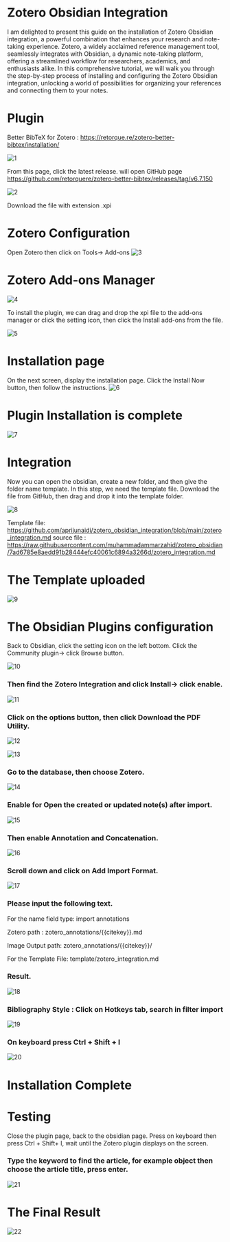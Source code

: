 
# Zotero Obsidian Integration

I am delighted to present this guide on the installation of Zotero Obsidian integration, a powerful combination that enhances your research and note-taking experience. Zotero, a widely acclaimed reference management tool, seamlessly integrates with Obsidian, a dynamic note-taking platform, offering a streamlined workflow for researchers, academics, and enthusiasts alike. In this comprehensive tutorial, we will walk you through the step-by-step process of installing and configuring the Zotero Obsidian integration, unlocking a world of possibilities for organizing your references and connecting them to your notes. 

# Plugin
Better BibTeX for Zotero : https://retorque.re/zotero-better-bibtex/installation/

![1](https://github.com/aprijunaidi/zotero_obsidian_integration/assets/7279471/276037ea-06f3-4346-93c5-224fc87772ea)

From this page, click the latest release. will open GitHub page
https://github.com/retorquere/zotero-better-bibtex/releases/tag/v6.7.150

![2](https://github.com/aprijunaidi/zotero_obsidian_integration/assets/7279471/52637b9f-84a6-4666-8a48-2f1552932629)

Download the file with extension .xpi

# Zotero Configuration
Open Zotero then click on Tools-> Add-ons
![3](https://github.com/aprijunaidi/zotero_obsidian_integration/assets/7279471/a7d197b5-ae70-4642-97b5-473405a5d737)

# Zotero Add-ons Manager

![4](https://github.com/aprijunaidi/zotero_obsidian_integration/assets/7279471/04476e57-f76f-4644-9b3f-123b0ed5f096)

To install the plugin, we can drag and drop the xpi file to the add-ons manager or click the setting icon, then click the Install add-ons from the file.

![5](https://github.com/aprijunaidi/zotero_obsidian_integration/assets/7279471/59582cf7-3f6e-4851-8ed7-ec3bf7bb7be9)

# Installation page
On the next screen, display the installation page.
Click the Install Now button, then follow the instructions.
![6](https://github.com/aprijunaidi/zotero_obsidian_integration/assets/7279471/692eb9d5-0822-43d2-ac3c-8d311aa9ac39)

# Plugin Installation is complete
![7](https://github.com/aprijunaidi/zotero_obsidian_integration/assets/7279471/2e6f922c-df3a-44f3-803f-89401a6e83e9)

# Integration
Now you can open the obsidian, create a new folder, and then give the folder name template.
In this step, we need the template file. Download the file from GitHub, then drag and drop it into the template folder.

![8](https://github.com/aprijunaidi/zotero_obsidian_integration/assets/7279471/efb76149-4593-45ca-94af-350a4536edf4)


Template file: https://github.com/aprijunaidi/zotero_obsidian_integration/blob/main/zotero_integration.md
source file : https://raw.githubusercontent.com/muhammadammarzahid/zotero_obsidian/7ad6785e8aedd91b28444efc40061c6894a3266d/zotero_integration.md

# The Template uploaded

![9](https://github.com/aprijunaidi/zotero_obsidian_integration/assets/7279471/a2b6aca4-15f9-476e-a299-f54251cd3e9e)


# The Obsidian Plugins configuration

Back to Obsidian, click the setting icon on the left bottom. Click the Community plugin-> click Browse button.

![10](https://github.com/aprijunaidi/zotero_obsidian_integration/assets/7279471/ea331a13-5dd9-44fd-89e4-58983086a72c)

### Then find the Zotero Integration and click Install-> click enable.
![11](https://github.com/aprijunaidi/zotero_obsidian_integration/assets/7279471/c8cb1f55-c8ea-4f73-b67b-aed323a06ba4)

### Click on the options button, then click Download the PDF Utility.

![12](https://github.com/aprijunaidi/zotero_obsidian_integration/assets/7279471/36aa069a-3933-4f3e-8674-d20350b9d63c)

![13](https://github.com/aprijunaidi/zotero_obsidian_integration/assets/7279471/5669311d-a688-4953-804c-71eaa7b55a18)

### Go to the database, then choose Zotero.
![14](https://github.com/aprijunaidi/zotero_obsidian_integration/assets/7279471/73f75733-f860-4997-8e01-3908d8313347)

### Enable for Open the created or updated note(s) after import.
![15](https://github.com/aprijunaidi/zotero_obsidian_integration/assets/7279471/97fa94e4-2097-4684-bca9-a815f8ecfc4d)

### Then enable Annotation and Concatenation.
![16](https://github.com/aprijunaidi/zotero_obsidian_integration/assets/7279471/f5244101-f24c-4895-bd3d-415bf4b3f77a)

### Scroll down and click on Add Import Format.
![17](https://github.com/aprijunaidi/zotero_obsidian_integration/assets/7279471/73ca725d-9d62-4680-9802-5221168778ec)

### Please input the following text.

For the name field type: import annotations

Zotero path : zotero_annotations/{{citekey}}.md

Image Output path:  zotero_annotations/{{citekey}}/

For the Template File: template/zotero_integration.md

### Result.
![18](https://github.com/aprijunaidi/zotero_obsidian_integration/assets/7279471/3d210f79-d0fb-4603-9457-f614454584a6)


### Bibliography Style : Click on Hotkeys tab, search in filter import
![19](https://github.com/aprijunaidi/zotero_obsidian_integration/assets/7279471/fc97c6da-d6db-42a7-abcd-f3aaf72e85c7)

### On keyboard press Ctrl + Shift + I
![20](https://github.com/aprijunaidi/zotero_obsidian_integration/assets/7279471/57a35ef2-0840-4bd3-8bcd-900c770f057c)

# Installation Complete

# Testing
Close the plugin page, back to the obsidian page.
Press on keyboard then press Ctrl + Shift+ I, wait until the Zotero plugin displays on the screen.

### Type the keyword to find the article, for example object then choose the article title, press enter.

![21](https://github.com/aprijunaidi/zotero_obsidian_integration/assets/7279471/c6e9d622-e3aa-4185-b060-7e2e1c8e8c41)

# The Final Result
![22](https://github.com/aprijunaidi/zotero_obsidian_integration/assets/7279471/10ac2562-db94-4cb9-927a-c36f6d672eb8)


